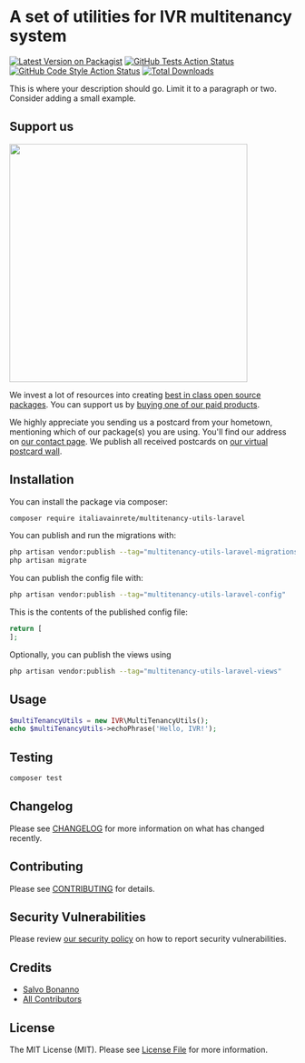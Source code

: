 # A set of utilities for IVR multitenancy system

[![Latest Version on Packagist](https://img.shields.io/packagist/v/italiavainrete/multitenancy-utils-laravel.svg?style=flat-square)](https://packagist.org/packages/italiavainrete/multitenancy-utils-laravel)
[![GitHub Tests Action Status](https://img.shields.io/github/actions/workflow/status/italiavainrete/multitenancy-utils-laravel/run-tests.yml?branch=main&label=tests&style=flat-square)](https://github.com/italiavainrete/multitenancy-utils-laravel/actions?query=workflow%3Arun-tests+branch%3Amain)
[![GitHub Code Style Action Status](https://img.shields.io/github/actions/workflow/status/italiavainrete/multitenancy-utils-laravel/fix-php-code-style-issues.yml?branch=main&label=code%20style&style=flat-square)](https://github.com/italiavainrete/multitenancy-utils-laravel/actions?query=workflow%3A"Fix+PHP+code+style+issues"+branch%3Amain)
[![Total Downloads](https://img.shields.io/packagist/dt/italiavainrete/multitenancy-utils-laravel.svg?style=flat-square)](https://packagist.org/packages/italiavainrete/multitenancy-utils-laravel)

This is where your description should go. Limit it to a paragraph or two. Consider adding a small example.

## Support us

[<img src="https://github-ads.s3.eu-central-1.amazonaws.com/multitenancy-utils-laravel.jpg?t=1" width="419px" />](https://spatie.be/github-ad-click/multitenancy-utils-laravel)

We invest a lot of resources into creating [best in class open source packages](https://spatie.be/open-source). You can support us by [buying one of our paid products](https://spatie.be/open-source/support-us).

We highly appreciate you sending us a postcard from your hometown, mentioning which of our package(s) you are using. You'll find our address on [our contact page](https://spatie.be/about-us). We publish all received postcards on [our virtual postcard wall](https://spatie.be/open-source/postcards).

## Installation

You can install the package via composer:

```bash
composer require italiavainrete/multitenancy-utils-laravel
```

You can publish and run the migrations with:

```bash
php artisan vendor:publish --tag="multitenancy-utils-laravel-migrations"
php artisan migrate
```

You can publish the config file with:

```bash
php artisan vendor:publish --tag="multitenancy-utils-laravel-config"
```

This is the contents of the published config file:

```php
return [
];
```

Optionally, you can publish the views using

```bash
php artisan vendor:publish --tag="multitenancy-utils-laravel-views"
```

## Usage

```php
$multiTenancyUtils = new IVR\MultiTenancyUtils();
echo $multiTenancyUtils->echoPhrase('Hello, IVR!');
```

## Testing

```bash
composer test
```

## Changelog

Please see [CHANGELOG](CHANGELOG.md) for more information on what has changed recently.

## Contributing

Please see [CONTRIBUTING](CONTRIBUTING.md) for details.

## Security Vulnerabilities

Please review [our security policy](../../security/policy) on how to report security vulnerabilities.

## Credits

- [Salvo Bonanno](https://github.com/salvobee)
- [All Contributors](../../contributors)

## License

The MIT License (MIT). Please see [License File](LICENSE.md) for more information.
